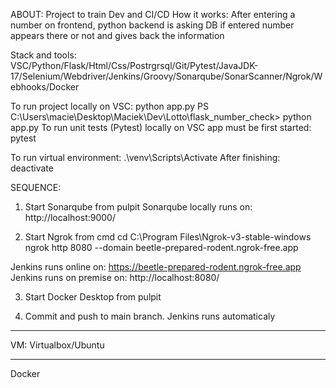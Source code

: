 ABOUT: Project to train Dev and CI/CD
How it works: After entering a number on frontend, python backend is asking DB if entered number appears there or not and gives back the information

Stack and tools: VSC/Python/Flask/Html/Css/Postrgrsql/Git/Pytest/JavaJDK-17/Selenium/Webdriver/Jenkins/Groovy/Sonarqube/SonarScanner/Ngrok/Webhooks/Docker

To run project locally on VSC: python app.py
PS C:\Users\macie\Desktop\Maciek\Dev\Lotto\flask_number_check> python app.py
To run unit tests (Pytest) locally on VSC app must be first started: pytest 

To run virtual environment: .\venv\Scripts\Activate
After finishing: deactivate

SEQUENCE: 

1. Start Sonarqube from pulpit
Sonarqube locally runs on:  http://localhost:9000/

2. Start Ngrok from cmd 
cd C:\Program Files\Ngrok-v3-stable-windows
ngrok http 8080 --domain beetle-prepared-rodent.ngrok-free.app

Jenkins runs online on: https://beetle-prepared-rodent.ngrok-free.app
Jenkins runs on premise on: http://localhost:8080/

3. Start Docker Desktop from pulpit

4. Commit and push to main branch. Jenkins runs automaticaly 



---------------------------------------------------------------------------------------------------------------------------------------------------------------

VM: Virtualbox/Ubuntu

------------------------------------------------------------------------------------------------------------------------------------------------
Docker
